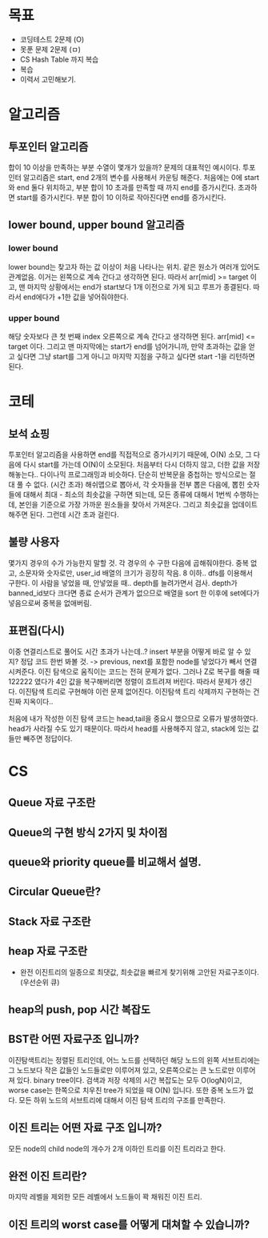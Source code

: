 # 목표

- 코딩테스트 2문제 (O)
- 못푼 문제 2문제 (ㅁ)
- CS Hash Table 까지 복습
- 복습
- 이력서 고민해보기.

# 알고리즘

## 투포인터 알고리즘

합이 10 이상을 만족하는 부분 수열이 몇개가 있을까? 문제의 대표적인 예시이다.
투포인터 알고리즘은 start, end 2개의 변수를 사용해서 카운팅 해준다.
처음에는 0에 start와 end 둘다 위치하고, 부분 합이 10 초과를 만족할 때 까지 end를 증가시킨다.
초과하면 start를 증가시킨다. 부분 합이 10 이하로 작아진다면 end를 증가시킨다.

## lower bound, upper bound 알고리즘

### lower bound

lower bound는 찾고자 하는 값 이상이 처음 나타나는 위치. 같은 원소가 여러개 있어도 관계없음.
이거는 왼쪽으로 계속 간다고 생각하면 된다. 따라서 arr[mid] >= target 이고, 맨 마지막 상황에서는 end가 start보다 1개 이전으로 가게 되고 루프가 종결된다. 따라서 end에다가 +1한 값을 넣어줘야한다.

### upper bound

해당 숫자보다 큰 첫 번째 index
오른쪽으로 계속 간다고 생각하면 된다. arr[mid] <= target 이다. 그리고 맨 마지막에는 start가 end를 넘어가니까, 만약 초과하는 값을 얻고 싶다면 그냥 start를 그게 아니고 마지막 지점을 구하고 싶다면 start -1을 리턴하면 된다.

# 코테

## 보석 쇼핑

투포인터 알고리즘을 사용하면 end를 직접적으로 증가시키기 때문에, O(N) 소모, 그 다음에 다시 start를 가는데 O(N)이 소모된다. 처음부터 다시 더하지 않고, 더한 값을 저장해놓는다.. 다이나믹 프로그래밍과 비슷하다.
단순히 반복문을 중첩하는 방식으로는 절대 풀 수 없다. (시간 초과)
해쉬맵으로 뽑아서, 각 숫자들을 전부 뽑은 다음에, 뽑힌 숫자들에 대해서 최대 - 최소의 최솟값을 구하면 되는데,
모든 종류에 대해서 1번씩 수행하는데, 본인을 기준으로 가장 가까운 원소들을 찾아서 가져온다. 그리고 최솟값을 업데이트 해주면 된다. 그런데 시간 초과 걸린다.

## 불량 사용자

몇가지 경우의 수가 가능한지 말할 것. 각 경우의 수 구한 다음에 곱해줘야한다.
중복 없고, 소문자와 숫자로만,
user_id 배열의 크기가 굉장히 작음. 8 이하.. dfs를 이용해서 구한다.
이 사람을 넣었을 때, 안넣었을 때.. depth를 늘려가면서 검사. depth가 banned_id보다 크다면 종료
순서가 관계가 없으므로 배열을 sort 한 이후에 set에다가 넣음으로써 중복을 없애버림.

## 표편집(다시)

이중 연결리스트로 풀어도 시간 초과가 나는데..? insert 부분을 어떻게 바로 알 수 있지? 정답 코드 한번 봐볼 것. -> previous, next를 포함한 node를 넣었다가 빼서 연결시켜준다.
이진 탐색으로 움직이는 코드는 전혀 문제가 없다. 그러나 Z로 복구를 해줄 때 122222 였다가 4인 값을 복구해버리면 정렬이 흐트려져 버린다. 따라서 문제가 생긴다.
이진탐색 트리로 구현해야 이런 문제 없어진다. 이진탐색 트리 삭제까지 구현하는 건 진짜 지옥이다..

처음에 내가 작성한 이진 탐색 코드는 head,tail을 중요시 했으므로 오류가 발생하였다. head가 사라질 수도 있기 때문이다. 따라서 head를 사용해주지 않고, stack에 있는 값들만 빼주면 정답이다.

# CS

## Queue 자료 구조란

## Queue의 구현 방식 2가지 및 차이점

## queue와 priority queue를 비교해서 설명.

## Circular Queue란?

## Stack 자료 구조란

## heap 자료 구조란

- 완전 이진트리의 일종으로 최댓값, 최솟값을 빠르게 찾기위해 고안된 자료구조이다.(우선순위 큐)

## heap의 push, pop 시간 복잡도

## BST란 어떤 자료구조 입니까?

이진탐색트리는 정렬된 트리인데, 어느 노드를 선택하던 해당 노드의 왼쪽 서브트리에는 그 노드보다 작은 값들인 노드들로만 이루어져 있고, 오른쪽으로는 큰 노드로만 이루어져 있다. binary tree이다.
검색과 저장 삭제의 시간 복잡도는 모두 O(logN)이고, worse case는 한쪽으로 치우친 tree가 되었을 때 O(N) 입니다.
또한 중복 노드가 없다. 모든 하위 노드의 서브트리에 대해서 이진 탐색 트리의 구조를 만족한다.

## 이진 트리는 어떤 자료 구조 입니까?

모든 node의 child node의 개수가 2개 이하인 트리를 이진 트리라고 한다.

## 완전 이진 트리란?

마지막 레벨을 제외한 모든 레벨에서 노드들이 꽉 채워진 이진 트리.

## 이진 트리의 worst case를 어떻게 대쳐할 수 있습니까?
